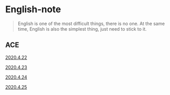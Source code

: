 # English-note

> English is one of the most difficult things, there is no one. At the same time, English is also the simplest thing, just need to stick to it.

## ACE

[2020.4.22](https://bruno686.github.io/english/EA2020_4_22.html)

[2020.4.23](https://bruno686.github.io/english/EA2020_4_23.html)

[2020.4.24](https://bruno686.github.io/english/EA2020_4_24.html)

[2020.4.25](https://bruno686.github.io/english/EA2020_4_25.html)